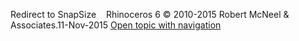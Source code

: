---
---

Redirect to SnapSize&#160;
&#160;
Rhinoceros 6 © 2010-2015 Robert McNeel &amp; Associates.11-Nov-2015
 [Open topic with navigation](snapsize.html) 

